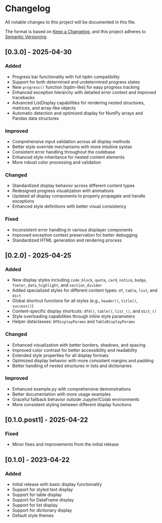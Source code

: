 # Changelog

All notable changes to this project will be documented in this file.

The format is based on [Keep a Changelog](https://keepachangelog.com/en/1.0.0/),
and this project adheres to [Semantic Versioning](https://semver.org/spec/v2.0.0.html).

## [0.3.0] - 2025-04-30

### Added
- Progress bar functionality with full tqdm compatibility
- Support for both determined and undetermined progress states
- New `progress()` function [tqdm-like] for easy progress tracking
- Enhanced exception hierarchy with detailed error context and improved tracebacks
- Advanced ListDisplay capabilities for rendering nested structures, matrices, and array-like objects
- Automatic detection and optimized display for NumPy arrays and Pandas data structures

### Improved
- Comprehensive input validation across all display methods
- Better style override mechanisms with more intuitive syntax
- Consistent error handling throughout the codebase
- Enhanced style inheritance for nested content elements
- More robust color processing and validation

### Changed
- Standardized display behavior across different content types
- Redesigned progress visualization with animations
- Updated all display components to properly propagate and handle exceptions
- Enhanced style definitions with better visual consistency

### Fixed
- Inconsistent error handling in various displayer components
- Improved exception context preservation for better debugging
- Standardized HTML generation and rendering process

## [0.2.0] - 2025-04-25

### Added
- New display styles including `code_block`, `quote`, `card`, `notice`, `badge`, `footer`, `data_highlight`, and `section_divider`
- Added specialized styles for different content types: `df`, `table`, `list`, and `dict`
- Global shortcut functions for all styles (e.g., `header()`, `title()`, `success()`)
- Content-specific display shortcuts: `dfd()`, `table()`, `list_()`, and `dict_()`
- Style overloading capabilities through inline style parameters
- Helper dataclasses: `DFDisplayParams` and `TableDisplayParams`

### Changed
- Enhanced visualization with better borders, shadows, and spacing
- Improved color contrast for better accessibility and readability
- Extended style properties for all display formats
- Optimized display behavior with more consistent margins and padding
- Better handling of nested structures in lists and dictionaries

### Improved
- Enhanced example.py with comprehensive demonstrations
- Better documentation with more usage examples
- Graceful fallback behavior outside Jupyter/Colab environments
- More consistent styling between different display functions

## [0.1.0.post1] - 2025-04-22

### Fixed
- Minor fixes and improvements from the initial release

## [0.1.0] - 2023-04-22

### Added
- Initial release with basic display functionality
- Support for styled text display
- Support for table display
- Support for DataFrame display
- Support for list display
- Support for dictionary display
- Default style themes 